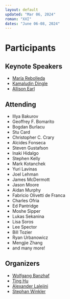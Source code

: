 ```yaml
---
layout: default
updated: "Mar 06, 2024"
roman: "XXI"
dates: "June 06-08, 2024"
---
```


# Participants

## Keynote Speakers

- [María Rebolleda](https://www.faculty.uci.edu/profile/?facultyId=6976)
- [Kamaludin Dingle](https://www.dingleresearch.com/)
- [Allison Earl](https://lsa.umich.edu/psych/people/faculty/anearl.html)

## Attending

- Illya Bakurov
- Geoffrey F. Bomarito 
- Bogdan Burlacu
- Stu Card
- Christopher C. Crary
- Alcides Fonseca	
- Steven Gustafson
- Inaki Hidalgo	
- Stephen Kelly	
- Mark Kotanchek
- Yuri Lavinas
- Joel Lehman
- James McDermott
- Jason Moore
- Aidan Murphy
- Fabricio Olivetti de Franca
- Charles Ofria
- Ed Pantridge
- Moshe Sipper
- Lukas Sekanina	
- Lisa Soros
- Lee Spector
- Bill Tozier
- Ryan Urbanowicz
- Mengjie Zhang
- and many more!

## Organizers

- [Wolfgang Banzhaf](https://www.cse.msu.edu/~banzhafw/)
- [Ting Hu](https://www.cs.queensu.ca/people/Ting/Hu)
- [Alexander Lalejini](https://www.gvsu.edu/computing/lalejini-alexander-111.htm)
- [Stephan Winkler](http://bioinformatics.fh-hagenberg.at/site/index.php?id=36)
